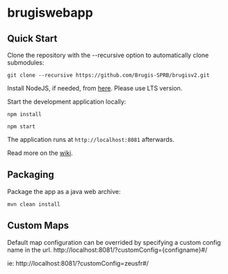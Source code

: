 brugiswebapp
==========

Quick Start
------------

Clone the repository with the --recursive option to automatically clone submodules:

`git clone --recursive https://github.com/Brugis-SPRB/brugisv2.git`

Install NodeJS, if needed, from [here](https://nodejs.org/en/). Please use LTS version.

Start the development application locally:

`npm install`

`npm start`

The application runs at `http://localhost:8081` afterwards.

Read more on the [wiki](https://github.com/Brugis-SPRB/brugisv2/wiki).

Packaging
---------

Package the app as a java web archive:

`mvn clean install`

Custom Maps
-----------

Default map configuration can be overrided by specifying a custom config name in the url. http://localhost:8081/?customConfig={configname}#/

ie:
http://localhost:8081/?customConfig=zeusfr#/
